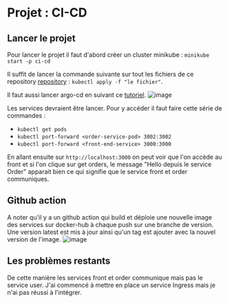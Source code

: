 # Projet : CI-CD

## Lancer le projet
Pour lancer le projet il faut d'abord créer un cluster minikube :
`minikube start -p ci-cd`

Il suffit de lancer la commande suivante sur tout les fichiers de ce repository [repository](https://github.com/Matteo-Grellier/microapp-deploy) :
`kubectl apply -f "le fichier"`.

Il faut aussi lancer argo-cd en suivant ce [tutoriel](https://argo-cd.readthedocs.io/en/stable/getting_started/).
![image](https://github.com/Matteo-Grellier/CI-CD-Project/assets/46086160/0584cc63-a1f6-4606-a646-8f63587e527b)

Les services devraient être lancer. Pour y accéder il faut faire cette série de commandes :
- `kubectl get pods`
- `kubectl port-forward <order-service-pod> 3002:3002`
- `kubectl port-forward <front-end-service> 3000:3000`

En allant ensuite sur `http://localhost:3000` on peut voir que l'on accède au front et si l'on clique sur get orders, le message "Hello depuis le service Order" apparait bien ce qui signifie que le service front et order communiques.

## Github action
A noter qu'il y a un github action qui build et déploie une nouvelle image des services sur docker-hub à chaque push sur une branche de version. Une version latest est mis à jour ainsi qu'un tag est ajouter avec la nouvel version de l'image.
![image](https://github.com/Matteo-Grellier/CI-CD-Project/assets/46086160/82df189d-400c-49ba-9567-a7fd16865f29)

## Les problèmes restants
De cette manière les services front et order communique mais pas le service user. J'ai commencé à mettre en place un service Ingress mais je n'ai pas réussi à l'intégrer.
